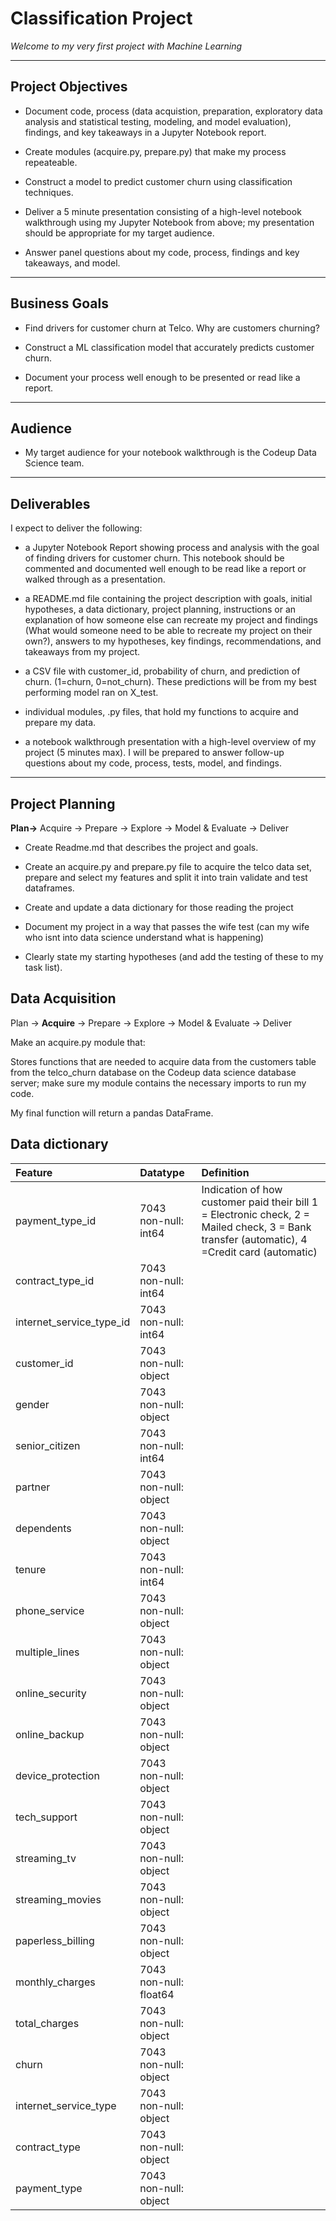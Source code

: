 # Classification Project

*Welcome to my very first project with Machine Learning*
***

## Project Objectives

- Document code, process (data acquistion, preparation, exploratory data analysis and statistical testing, modeling, and model evaluation), findings, and key takeaways in a Jupyter Notebook report.


- Create modules (acquire.py, prepare.py) that make my process repeateable.


- Construct a model to predict customer churn using classification techniques.


- Deliver a 5 minute presentation consisting of a high-level notebook walkthrough using my Jupyter Notebook from above; my presentation should be appropriate for my target audience.


- Answer panel questions about my code, process, findings and key takeaways, and model.
***


## Business Goals

- Find drivers for customer churn at Telco. Why are customers churning?


- Construct a ML classification model that accurately predicts customer churn.


- Document your process well enough to be presented or read like a report.
***

## Audience

- My target audience for your notebook walkthrough is the Codeup Data Science team.
***

## Deliverables

I expect to deliver the following:

- a Jupyter Notebook Report showing process and analysis with the goal of finding drivers for customer churn. This notebook should be commented and documented well enough to be read like a report or walked through as a presentation.


- a README.md file containing the project description with goals, initial hypotheses, a data dictionary, project planning, instructions or an explanation of how someone else can recreate my project and findings (What would someone need to be able to recreate my project on their own?), answers to my hypotheses, key findings, recommendations, and takeaways from my project.
    

- a CSV file with customer_id, probability of churn, and prediction of churn. (1=churn, 0=not_churn). These predictions will be from my best performing model ran on X_test.


- individual modules, .py files, that hold my functions to acquire and prepare my data.


- a notebook walkthrough presentation with a high-level overview of my project (5 minutes max). I will be prepared to answer follow-up questions about my code, process, tests, model, and findings.
***

## Project Planning
**Plan->** Acquire -> Prepare -> Explore -> Model & Evaluate -> Deliver

- Create Readme.md that describes the project and goals.


- Create an acquire.py and prepare.py file to acquire the telco data set, prepare and select my features and split it into  train validate and test dataframes.  


- Create and update a data dictionary for those reading the project


- Document my project in a way that passes the wife test (can my wife who isnt into data science understand what is happening)


- Clearly state my starting hypotheses (and add the testing of these to my task list).


## Data Acquisition

Plan -> **Acquire** -> Prepare -> Explore -> Model & Evaluate -> Deliver

Make an acquire.py module that:

Stores functions that are needed to acquire data from the customers table from the telco_churn database on the Codeup data science database server; make sure my module contains the necessary imports to run my code. 

My final function will return a pandas DataFrame.



## Data dictionary
| Feature                  | Datatype               | Definition   |
|:-------------------------|:-----------------------|:-------------|
| payment_type_id          | 7043 non-null: int64   | Indication of how customer paid their bill 1 = Electronic check, 2 = Mailed check, 3 = Bank transfer (automatic), 4 =Credit card (automatic)         |
| contract_type_id         | 7043 non-null: int64   |              |
| internet_service_type_id | 7043 non-null: int64   |              |
| customer_id              | 7043 non-null: object  |              |
| gender                   | 7043 non-null: object  |              |
| senior_citizen           | 7043 non-null: int64   |              |
| partner                  | 7043 non-null: object  |              |
| dependents               | 7043 non-null: object  |              |
| tenure                   | 7043 non-null: int64   |              |
| phone_service            | 7043 non-null: object  |              |
| multiple_lines           | 7043 non-null: object  |              |
| online_security          | 7043 non-null: object  |              |
| online_backup            | 7043 non-null: object  |              |
| device_protection        | 7043 non-null: object  |              |
| tech_support             | 7043 non-null: object  |              |
| streaming_tv             | 7043 non-null: object  |              |
| streaming_movies         | 7043 non-null: object  |              |
| paperless_billing        | 7043 non-null: object  |              |
| monthly_charges          | 7043 non-null: float64 |              |
| total_charges            | 7043 non-null: object  |              |
| churn                    | 7043 non-null: object  |              |
| internet_service_type    | 7043 non-null: object  |              |
| contract_type            | 7043 non-null: object  |              |
| payment_type             | 7043 non-null: object  |              |

